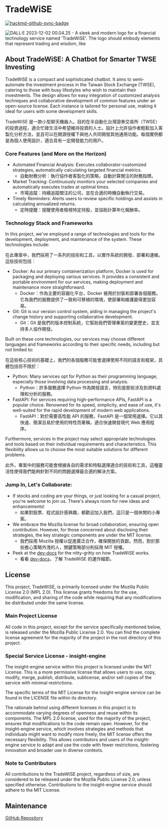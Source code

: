 # TradeWiSE

[![hackmd-github-sync-badge](https://hackmd.io/1wmKYf4ZTs-fwh1vofwCOQ/badge)](https://hackmd.io/1wmKYf4ZTs-fwh1vofwCOQ)

![DALL·E 2023-12-02 00.04.25 - A sleek and modern logo for a financial technology service named 'TradeWiSE'. The logo should embody elements that represent trading and wisdom, like ](./images/logo.png)

## About TradeWiSE: A Chatbot for Smarter TWSE Investing
TradeWiSE is a compact and sophisticated chatbot. It aims to semi-automate the investment process in the Taiwan Stock Exchange (TWSE), catering to those with busy lifestyles who wish to maintain their investments. The design allows for easy integration of customized analysis techniques and collaborative development of common features under an open-source license. Each instance is tailored for personal use, making it ideal for users with some development skills.

TradeWiSE 是一款小型聊天機器人。目的在半自動化台灣證券交易所（TWSE）的投資過程，適合忙碌生活中希望維持投資的人士。設計上允許協作者輕鬆加入客製化分析方法，並且可以在開源授權下與他人共同開發其他通用功能。每個實例都是為個人使用設計，適合具有一定開發能力的用戶。

### Core Features (and More on the Horizon)
* Automated Financial Analysis: Executes collaborator-customized strategies, automatically calculating targeted financial metrics. 
    * 自動財務分析：執行協作者客製化的策略，自動計算關注的財務指標。
* Market Tracking: Continuously monitors your selected companies and automatically executes trades at optimal times.
    * 市場追蹤：持續追蹤關注的公司，並在合適的時機自動執行交易。
* Timely Reminders: Alerts users to review specific holdings and assists in calculating annualized returns.
    * 定時提醒：提醒使用者檢視特定持股，並協助計算年化報酬率。

### Technology Stack and Frameworks
In this project, we've employed a range of technologies and tools for the development, deployment, and maintenance of the system. These technologies include:

在此專案中，我們採用了一系列的技術和工具，以實作系統的開發、部署和運維。這些技術包括：

* Docker: As our primary containerization platform, Docker is used for packaging and deploying various services. It provides a consistent and portable environment for our services, making deployment and maintenance more straightforward.
    * Docker：作為主要的容器化平台，Docker 被用於封裝和部署各個服務。它為我們的服務提供了一致和可移植的環境，使部署和維護變得更加容易。
* Git: Git is our version control system, aiding in managing the project's change history and supporting collaborative development.
    * Git：Git 是我們的版本控制系統，它幫助我們管理專案的變更歷史，並支持多人協作開發。

Built on these core technologies, our services may choose different languages and frameworks according to their specific needs, including but not limited to:

在這些核心技術的基礎上，我們的各個服務可能會選擇使用不同的語言和框架，具體包括但不限於：

* Python: Many services opt for Python as their programming language, especially those involving data processing and analysis.
    * Python：許多服務選擇 Python 作為開發語言，特別是那些涉及到資料處理和分析的服務。
* FastAPI: For services requiring high-performance APIs, FastAPI is a popular choice. Renowned for its speed, simplicity, and ease of use, it's well-suited for the rapid development of modern web applications.
    * FastAPI：對於需要高性能 API 的服務，FastAPI 是一個常用選擇。它以其快速、簡潔且易於使用的特性而著稱，適合快速開發現代 Web 應用程序。

Furthermore, services in the project may select appropriate technologies and tools based on their individual requirements and characteristics. This flexibility allows us to choose the most suitable solutions for different problems.

此外，專案中的服務可能會根據各自的需求和特點選擇適合的技術和工具，這種靈活性使得我們能夠針對不同的問題選擇最合適的解決方案。

### Jump In, Let's Collaborate:
* If stocks and coding are your things, or just looking for a casual project, you're welcome to join us. There's always room for new ideas and enhancements!
    * 如果對股票、程式設計感興趣，都歡迎加入我們，這只是一個休閒的小專案。
* We embrace the Mozilla license for broad collaboration, ensuring open contribution. However, for those concerned about disclosing their strategies, the key strategic components are under the MIT license.
    * 我們採用 Mozilla 授權以促進廣泛合作，確保開放的貢獻。然而，對於那些擔心策略外洩的人，關鍵策略部分則採用 MIT 授權。
* Peek at the [dev-docs](./dev-docs) for the nitty-gritty on how TradeWiSE works.
    * 看看 [dev-docs](./dev-docs)，了解 TradeWiSE 的運作細節。

## License
This project, TradeWiSE, is primarily licensed under the Mozilla Public License 2.0 (MPL 2.0). This license grants freedoms for the use, modification, and sharing of the code while requiring that any modifications be distributed under the same license.

### Main Project License
All code in this project, except for the service specifically mentioned below, is released under the Mozilla Public License 2.0. You can find the complete license agreement for the majority of the project in the root directory of this project.

### Special Service License - insight-engine
The insight-engine service within this project is licensed under the MIT License. This is a more permissive license that allows users to use, copy, modify, merge, publish, distribute, sublicense, and/or sell copies of the service with minimal restrictions.

The specific terms of the MIT License for the insight-engine service can be found in the LICENSE file within its directory.

The rationale behind using different licenses in this project is to accommodate varying degrees of openness and reuse within its components. The MPL 2.0 license, used for the majority of the project, ensures that modifications to the code remain open. However, for the insight-engine service, which involves strategies and methods that individuals might want to modify more freely, the MIT license offers the necessary flexibility. This allows contributors and users of the insight-engine service to adapt and use the code with fewer restrictions, fostering innovation and broader use in diverse contexts.

### Note to Contributors

All contributions to the TradeWiSE project, regardless of size, are considered to be released under the Mozilla Public License 2.0, unless specified otherwise. Contributions to the insight-engine service should adhere to the MIT License.

## Maintenance
[GitHub Repository](https://github.com/Rezztech/TradeWiSE)
